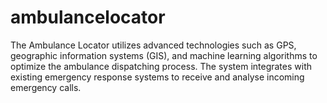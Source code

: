 # ambulancelocator
The Ambulance Locator utilizes advanced technologies such as GPS, geographic information systems (GIS), and machine learning algorithms to optimize the ambulance dispatching process. The system integrates with existing emergency response systems to receive and analyse incoming emergency calls.
